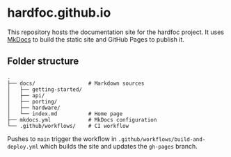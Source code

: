 # hardfoc.github.io

This repository hosts the documentation site for the hardfoc project. It uses
[MkDocs](https://www.mkdocs.org/) to build the static site and GitHub Pages to
publish it.

## Folder structure

```
.
├── docs/                 # Markdown sources
│   ├── getting-started/
│   ├── api/
│   ├── porting/
│   ├── hardware/
│   └── index.md          # Home page
├── mkdocs.yml            # MkDocs configuration
└── .github/workflows/    # CI workflow
```

Pushes to `main` trigger the workflow in `.github/workflows/build-and-deploy.yml`
which builds the site and updates the `gh-pages` branch.

